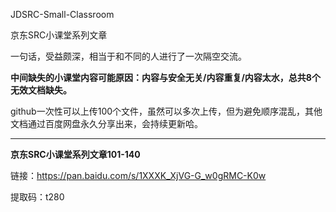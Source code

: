 JDSRC-Small-Classroom

京东SRC小课堂系列文章

一句话，受益颇深，相当于和不同的人进行了一次隔空交流。

**中间缺失的小课堂内容可能原因：内容与安全无关/内容重复/内容太水，总共8个无效文档缺失。**

github一次性可以上传100个文件，虽然可以多次上传，但为避免顺序混乱，其他文档通过百度网盘永久分享出来，会持续更新哈。

------------------------------------------------------------------------------------------------------------------------------------------

**京东SRC小课堂系列文章101-140**

链接：https://pan.baidu.com/s/1XXXK_XjVG-G_w0gRMC-K0w 

提取码：t280 


